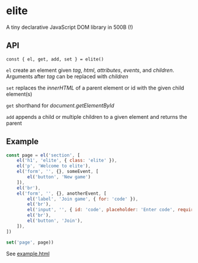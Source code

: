 # elite

A tiny declarative JavaScript DOM library in 500B (!)

## API

```
const { el, get, add, set } = elite()
```

`el` create an element given *tag*, *html*, *attributes*, *events*, and *children*. Arguments after *tag* can be replaced with *children*

`set` replaces the *innerHTML* of a parent element or id with the given child element(s)

`get` shorthand for *document.getElementById*

`add` appends a child or multiple children to a given element and returns the parent

## Example

```Javascript
const page = el('section', [
    el('h1', 'elite', { class: 'elite' }),
    el('p', 'Welcome to elite'),
    el('form', '', {}, someEvent, [
        el('button', 'New game')
    ]),
    el('br'),
    el('form', '', {}, anotherEvent, [
        el('label', 'Join game', { for: 'code' }),
        el('br'),
        el('input', '', { id: 'code', placeholder: 'Enter code', required: true }),
        el('br'),
        el('button', 'Join'),
    ]),
])

set('page', page))
```

See [example.html](example.html)